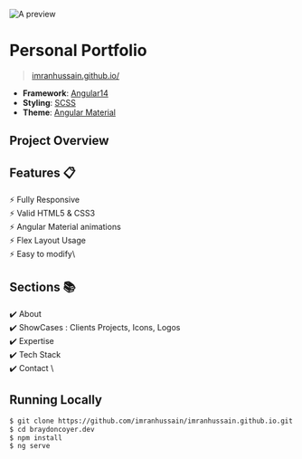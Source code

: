 ![A preview](https://github.com/imranhussain/imranhussain.github.io/blob/main/images/banner.png)

# Personal Portfolio 
> [imranhussain.github.io/](https://imranhussain.github.io/)

- **Framework**: [Angular14](https://angular.io/)
- **Styling**: [SCSS](https://sass-lang.com/)
- **Theme**: [Angular Material](https://material.angular.io/)

## Project Overview

## Features 📋
⚡️ Fully Responsive\
⚡️ Valid HTML5 & CSS3\
⚡️ Angular Material animations\
⚡️ Flex Layout Usage\
⚡️ Easy to modify\

## Sections 📚
✔️ About\
✔️ ShowCases : Clients Projects, Icons, Logos \
✔️ Expertise \
✔️ Tech Stack \
✔️ Contact \

## Running Locally

```bash
$ git clone https://github.com/imranhussain/imranhussain.github.io.git
$ cd braydoncoyer.dev
$ npm install
$ ng serve
```
